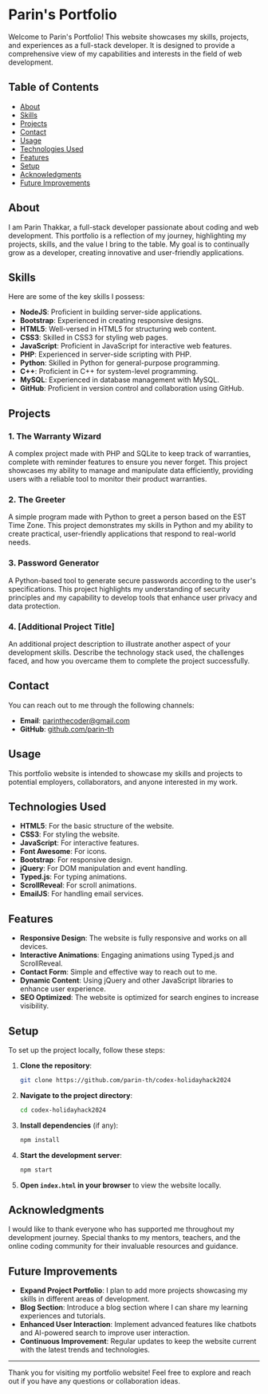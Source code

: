 #  Parin's Portfolio

Welcome to Parin's Portfolio! This website showcases my skills, projects, and experiences as a full-stack developer. It is designed to provide a comprehensive view of my capabilities and interests in the field of web development.

## Table of Contents
- [About](#about)
- [Skills](#skills)
- [Projects](#projects)
- [Contact](#contact)
- [Usage](#usage)
- [Technologies Used](#technologies-used)
- [Features](#features)
- [Setup](#setup)
- [Acknowledgments](#acknowledgments)
- [Future Improvements](#future-improvements)

## About
I am Parin Thakkar, a full-stack developer passionate about coding and web development. This portfolio is a reflection of my journey, highlighting my projects, skills, and the value I bring to the table. My goal is to continually grow as a developer, creating innovative and user-friendly applications.

## Skills
Here are some of the key skills I possess:
- **NodeJS**: Proficient in building server-side applications.
- **Bootstrap**: Experienced in creating responsive designs.
- **HTML5**: Well-versed in HTML5 for structuring web content.
- **CSS3**: Skilled in CSS3 for styling web pages.
- **JavaScript**: Proficient in JavaScript for interactive web features.
- **PHP**: Experienced in server-side scripting with PHP.
- **Python**: Skilled in Python for general-purpose programming.
- **C++**: Proficient in C++ for system-level programming.
- **MySQL**: Experienced in database management with MySQL.
- **GitHub**: Proficient in version control and collaboration using GitHub.

## Projects
### 1. The Warranty Wizard
A complex project made with PHP and SQLite to keep track of warranties, complete with reminder features to ensure you never forget. This project showcases my ability to manage and manipulate data efficiently, providing users with a reliable tool to monitor their product warranties.

### 2. The Greeter
A simple program made with Python to greet a person based on the EST Time Zone. This project demonstrates my skills in Python and my ability to create practical, user-friendly applications that respond to real-world needs.

### 3. Password Generator
A Python-based tool to generate secure passwords according to the user's specifications. This project highlights my understanding of security principles and my capability to develop tools that enhance user privacy and data protection.

### 4. [Additional Project Title]
An additional project description to illustrate another aspect of your development skills. Describe the technology stack used, the challenges faced, and how you overcame them to complete the project successfully.

## Contact
You can reach out to me through the following channels:
- **Email**: [parinthecoder@gmail.com](mailto:parinthecoder@gmail.com)
- **GitHub**: [github.com/parin-th](https://github.com/parin-th)

## Usage
This portfolio website is intended to showcase my skills and projects to potential employers, collaborators, and anyone interested in my work.

## Technologies Used
- **HTML5**: For the basic structure of the website.
- **CSS3**: For styling the website.
- **JavaScript**: For interactive features.
- **Font Awesome**: For icons.
- **Bootstrap**: For responsive design.
- **jQuery**: For DOM manipulation and event handling.
- **Typed.js**: For typing animations.
- **ScrollReveal**: For scroll animations.
- **EmailJS**: For handling email services.

## Features
- **Responsive Design**: The website is fully responsive and works on all devices.
- **Interactive Animations**: Engaging animations using Typed.js and ScrollReveal.
- **Contact Form**: Simple and effective way to reach out to me.
- **Dynamic Content**: Using jQuery and other JavaScript libraries to enhance user experience.
- **SEO Optimized**: The website is optimized for search engines to increase visibility.

## Setup
To set up the project locally, follow these steps:

1. **Clone the repository**:
    ```bash
    git clone https://github.com/parin-th/codex-holidayhack2024
    ```

2. **Navigate to the project directory**:
    ```bash
    cd codex-holidayhack2024
    ```

3. **Install dependencies** (if any):
    ```bash
    npm install
    ```

4. **Start the development server**:
    ```bash
    npm start
    ```

5. **Open `index.html` in your browser** to view the website locally.

## Acknowledgments
I would like to thank everyone who has supported me throughout my development journey. Special thanks to my mentors, teachers, and the online coding community for their invaluable resources and guidance.

## Future Improvements
- **Expand Project Portfolio**: I plan to add more projects showcasing my skills in different areas of development.
- **Blog Section**: Introduce a blog section where I can share my learning experiences and tutorials.
- **Enhanced User Interaction**: Implement advanced features like chatbots and AI-powered search to improve user interaction.
- **Continuous Improvement**: Regular updates to keep the website current with the latest trends and technologies.

---

Thank you for visiting my portfolio website! Feel free to explore and reach out if you have any questions or collaboration ideas.
